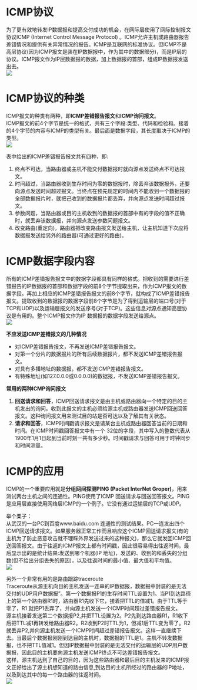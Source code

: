
# ICMP协议
为了更有效地转发IP数据报和提高交付成功的机会，在网际层使用了网际控制报文协议ICMP (Internet Control Message Protocol) 。ICMP允许主机或路由器报告差错情况和提供有关异常情况的报告。ICMP是互联网的标准协议。但ICMP不是高层协议(因为ICMP报文是装在IP数据报中，作为其中的数据部分)，而是IP层的协议。ICMP报文作为IP层数据报的数据，加上数据报的首部，组成IP数据报发送出去。<br />![](https://img-blog.csdnimg.cn/85cfb26d03384f88943ee340b761b5e0.png?x-oss-process=image/watermark,type_ZHJvaWRzYW5zZmFsbGJhY2s,shadow_50,text_Q1NETiBA5bCP6bij5ZCM5a2m4oSh,size_16,color_FFFFFF,t_70,g_se,x_16#crop=0&crop=0&crop=1&crop=1&id=RQols&originHeight=287&originWidth=520&originalType=binary&ratio=1&rotation=0&showTitle=false&status=done&style=none&title=)


# ICMP协议的种类
ICMP报文的种类有两种，即**ICMP差错报告报文**和**ICMP询问报文**。<br />ICMP报文的前4个字节是统一的格式，共有三个字段:类型、代码和检验和。接着的4个字节的内容与ICMP的类型有关。最后面是数据字段，其长度取决于ICMP的类型。<br />![](https://img-blog.csdnimg.cn/3c621f5b0acc477d98df9a0d103b9a81.png?x-oss-process=image/watermark,type_ZHJvaWRzYW5zZmFsbGJhY2s,shadow_50,text_Q1NETiBA5bCP6bij5ZCM5a2m4oSh,size_20,color_FFFFFF,t_70,g_se,x_16#crop=0&crop=0&crop=1&crop=1&id=mkLmk&originHeight=239&originWidth=654&originalType=binary&ratio=1&rotation=0&showTitle=false&status=done&style=none&title=)

表中给出的ICMP差错报告报文共有四种，即:

1.  终点不可达，当路由器或主机不能交付数据报时就向源点发送终点不可达报文。 
2.  时间超过，当路由器收到生存时间为零的数据报时，除丢弃该数据报外，还要向源点发送时间超过报文。当终点在预先规定的时间内不能收到一个数据报的全部数据报片时，就把己收到的数据报片都丢弃，并向源点发送时间超过报文。 
3.  参数问题，当路由器或目的主机收到的数据报的首部中有的字段的值不正确时，就丢弃该数据报，并向源点发送参数问题报文。 
4.  改变路由(重定向)，路由器把改变路由报文发送给主机，让主机知道下次应将数据报发送给另外的路由器(可通过更好的路由)。 


# ICMP数据字段内容
所有的ICMP差错报告报文中的数据字段都具有同样的格式。把收到的需要进行差错报告的IP数据报的首部和数据字段的前8个字节提取出来，作为ICMP报文的数据字段。再加上相应的ICMP差错报告报文的前8个字节，就构成了ICMP差错报告报文。提取收到的数据报的数据字段前8个字节是为了得到运输层的端口号(对于TCP和UDP)以及运输层报文的发送序号(对于TCP)。这些信息对源点通知高层协议是有用的。整个ICMP报文作为IP 数据报的数据字段发送给源点。<br />![](https://img-blog.csdnimg.cn/c6e6d6b2475b4919b67eed52eac4bd89.png?x-oss-process=image/watermark,type_ZHJvaWRzYW5zZmFsbGJhY2s,shadow_50,text_Q1NETiBA5bCP6bij5ZCM5a2m4oSh,size_20,color_FFFFFF,t_70,g_se,x_16#crop=0&crop=0&crop=1&crop=1&id=Ba1cD&originHeight=261&originWidth=693&originalType=binary&ratio=1&rotation=0&showTitle=false&status=done&style=none&title=)

**不应发送ICMP差错报文的几种情况**

- 对ICMP差错报告报文，不再发送ICMP差错报告报文。
- 对第一个分片的数据报片的所有后续数据报片，都不发送ICMP差错报告报文。
- 对具有多播地址的数据报，都不发送ICMP差错报告报文。
- 有特殊地址(如127.0.0.0或0.0.0.0)的数据报，不发送ICMP差错报告报文。

**常用的两种ICMP询问报文**

1. **回送请求和回答**，ICMP回送请求报文是由主机或路由器向一个特定的目的主机发出的询问。收到此报文的主机必须给源主机或路由器发送ICMP回送回答报文。这种询问报文用来测试目的站是否可达以及了解其有关状态。
2. **请求和回答**，ICMP时间戳请求报文是请某台主机或路由器回答当前的日期和时间。在ICMP时间戳回答报文中有一个 32位的字段，其中写入的整数代表从1900年1月1日起到当前时刻一共有多少秒。时间戳请求与回答可用于时钟同步和时间测量。


# ICMP的应用
ICMP的一个重要应用就是**分组网间探测PING (Packet InterNet Groper)**，用来测试两台主机之间的连通性。PING使用了ICMP 回送请求与回送回答报文。PING是应用层直接使用网络层ICMP的一个例子。它没有通过运输层的TCP或UDP。

举个栗子：<br />	从武汉的一台PC到百度www.baidu.com 连通性的测试结果。PC一连发出四个ICMP回送请求报文。如果服务器正常工作而且响应这个ICMP回送请求报文(有的主机为了防止恶意攻击就不理睬外界发送过来的这种报文)，那么它就发回ICMP回送回答报文。由于往返的ICMP报文上都有时间戳，因此很容易得出往返时间。最后显示出的是统计结果:发送到哪个机器(IP 地址)，发送的、收到的和丢失的分组数(但不给出分组丢失的原因)，以及往返时间的最小值、最大值和平均值。<br />![](https://img-blog.csdnimg.cn/900df5908ce440d5af42bc74df81020f.png#crop=0&crop=0&crop=1&crop=1&id=k7Gz3&originHeight=180&originWidth=684&originalType=binary&ratio=1&rotation=0&showTitle=false&status=done&style=none&title=)

另外一个非常有用的是路由跟踪traceroute<br />	Traceroute从源主机向目的主机发送一连串的IP数据报，数据报中封装的是无法交付的UDP用户数据报”。第一个数据报P1的生存时间TTL设置为1。当P1到达路径上的第一个路由器R1时，路由器R1先收下它，接着把TTL的值减1。由于TTL等于零了，R1 就把P1丢弃了，并向源主机发送一个ICMP时间超过差错报告报文。<br />源主机接着发送第二个数据报P2,并把TTL设置为2。P2先到达路由器R1，R1收下后把TTL减1再转发给路由器R2。R2收到P2时TTL为1，但减1后TTL变为零了。R2就丢弃P2,并向源主机发送一个ICMP时间超过差错报告报文。这样一直继续下去。当最后个数据报刚刚到达目的主机时，数据报的TTL是1。主机不转发数据报，也不把TTL值减1。但因IP数据报中封装的是无法交付的运输层的UDP用户数据报，因此目的主机要向源主机发送ICMP终点不可达差错报告报文。<br />这样，源主机达到了自己的目的，因为这些路由器和最后目的主机发来的ICMP报文正好给出了源主机想知道的路由信息,到达目的主机所经过的路由器的IP地址，以及到达其中的每一个路由器的往返时间。<br />![](https://img-blog.csdnimg.cn/82574e09cf8c479984d51cdc664fecd7.png?x-oss-process=image/watermark,type_ZHJvaWRzYW5zZmFsbGJhY2s,shadow_50,text_Q1NETiBA5bCP6bij5ZCM5a2m4oSh,size_16,color_FFFFFF,t_70,g_se,x_16#crop=0&crop=0&crop=1&crop=1&id=vPwq3&originHeight=294&originWidth=526&originalType=binary&ratio=1&rotation=0&showTitle=false&status=done&style=none&title=)
